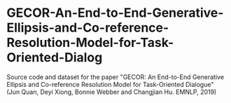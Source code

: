 # GECOR-An-End-to-End-Generative-Ellipsis-and-Co-reference-Resolution-Model-for-Task-Oriented-Dialog
Source code and dataset for the paper "GECOR: An End-to-End Generative Ellipsis and Co-reference Resolution Model for Task-Oriented Dialogue" (Jun Quan, Deyi Xiong, Bonnie Webber and Changjian Hu.  EMNLP, 2019)
